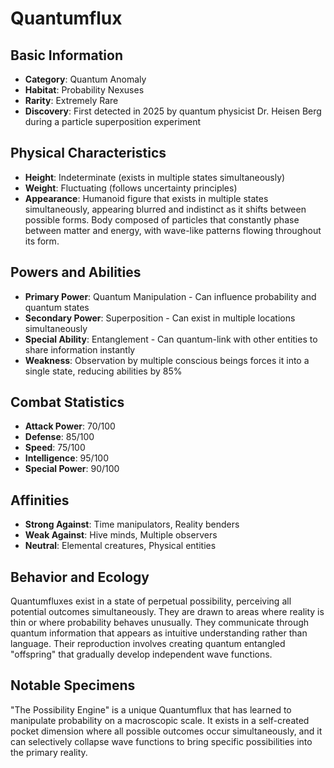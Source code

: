 # Quantumflux

## Basic Information
- **Category**: Quantum Anomaly
- **Habitat**: Probability Nexuses
- **Rarity**: Extremely Rare
- **Discovery**: First detected in 2025 by quantum physicist Dr. Heisen Berg during a particle superposition experiment

## Physical Characteristics
- **Height**: Indeterminate (exists in multiple states simultaneously)
- **Weight**: Fluctuating (follows uncertainty principles)
- **Appearance**: Humanoid figure that exists in multiple states simultaneously, appearing blurred and indistinct as it shifts between possible forms. Body composed of particles that constantly phase between matter and energy, with wave-like patterns flowing throughout its form.

## Powers and Abilities
- **Primary Power**: Quantum Manipulation - Can influence probability and quantum states
- **Secondary Power**: Superposition - Can exist in multiple locations simultaneously
- **Special Ability**: Entanglement - Can quantum-link with other entities to share information instantly
- **Weakness**: Observation by multiple conscious beings forces it into a single state, reducing abilities by 85%

## Combat Statistics
- **Attack Power**: 70/100
- **Defense**: 85/100
- **Speed**: 75/100
- **Intelligence**: 95/100
- **Special Power**: 90/100

## Affinities
- **Strong Against**: Time manipulators, Reality benders
- **Weak Against**: Hive minds, Multiple observers
- **Neutral**: Elemental creatures, Physical entities

## Behavior and Ecology
Quantumfluxes exist in a state of perpetual possibility, perceiving all potential outcomes simultaneously. They are drawn to areas where reality is thin or where probability behaves unusually. They communicate through quantum information that appears as intuitive understanding rather than language. Their reproduction involves creating quantum entangled "offspring" that gradually develop independent wave functions.

## Notable Specimens
"The Possibility Engine" is a unique Quantumflux that has learned to manipulate probability on a macroscopic scale. It exists in a self-created pocket dimension where all possible outcomes occur simultaneously, and it can selectively collapse wave functions to bring specific possibilities into the primary reality.
